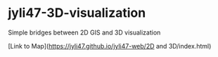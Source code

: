 # jyli47-3D-visualization
Simple bridges between 2D GIS and 3D visualization

[Link to Map](https://jyli47.github.io/jyli47-web/2D and 3D/index.html)
